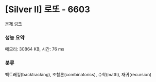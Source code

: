 # [Silver II] 로또 - 6603 

[문제 링크](https://www.acmicpc.net/problem/6603) 

### 성능 요약

메모리: 30864 KB, 시간: 76 ms

### 분류

백트래킹(backtracking), 조합론(combinatorics), 수학(math), 재귀(recursion)

